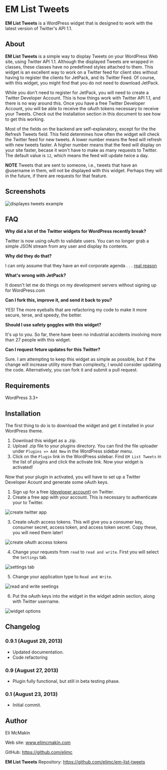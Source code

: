 **EM List Tweets**
==================

**EM List Tweets** is a WordPress widget that is designed to work with the latest version of Twitter's API 1.1.

About
-----

**EM List Tweets** is a simple way to display Tweets on your WordPress Web site, using Twitter API 1.1. Although the displayed Tweets are wrapped in classes, these classes have no predefined styles attached to them. This widget is an excellent way to work on a Twitter feed for client stes without having to register the clients for JetPack, and its Twitter Feed. Of course, with this widget, you might find that you do not need to download JetPack.

While you don't need to register for JetPack, you will need to create a Twitter Developer Account. This is how things work with Twitter API 1.1, and there is no way around this. Once you have a free Twitter Developer Account, you will be able to receive the oAuth tokens necessary to receive your Tweets. Check out the Installation section in this document to see how to get this working.

Most of the fields on the backend are self-explanatory, except for the the Refresh Tweets field. This field determines how often the widget will check the Twitter feed for new tweets. A lower number means the feed will refresh with new tweets faster. A higher number means that the feed will display on your site faster, becase it won't have to make as many requests to Twitter. The default value is `12`, which means the feed will update twice a day.

__NOTE__ Tweets that are sent to someone, i.e., tweets that have an @username in them, will not be displayed with this widget. Perhaps they will in the future, if there are requests for that feature.

Screenshots
-----------

![displayes tweets example](https://raw.github.com/elimc/em-list-tweets/master/images/front_end.PNG "Displayed Tweets")

FAQ
---

__Why did a lot of the Twitter widgets for WordPress recently break?__

Twitter is now using oAuth to validate users. You can no longer grab a simple JSON stream from any user and display its contents.

__Why did they do that?__

I can only assume that they have an evil corporate agenda . . . [real reason](https://dev.twitter.com/docs/application-permission-model)

__What's wrong with JetPack?__

It doesn't let me do things on my development servers without signing up for WordPress.com

__Can I fork this, improve it, and send it back to you?__

YES! The more eyeballs that are refactoring my code to make it more secure, terse, and speedy, the better.

__Should I use safety goggles with this widget?__

It's up to you. So far, there have been no industrial accidents involving more than 27 people with this widget.

__Can I request feture updates for this Twitter?__

Sure. I am attempting to keep this widget as simple as possible, but if the change will increase utility more than complexity, I would consider updating the code. Alternatively, you can fork it and submit a pull request.

Requirements
------------

WordPress 3.3+

Installation
------------

The first thing to do is to download the widget and get it installed in your WordPress theme.

1) Download this widget as a .zip.
2) Upload .zip file to your plugins directory. You can find the file uploader under `Plugins => Add New` in the WordPress sidebar menu.
3) Click on the `Plugin` link in the WordPress sidebar. Find `EM List Tweets` in the list of plugins and click the activate link. Now your widget is activated!

Now that your plugin in activated, you will have to set up a Twitter Developer Acount and generate some oAuth keys.

1) Sign up for a free ([developer account](https://dev.twitter.com/apps)) on Twitter.
2) Create a free app with your account. This is necessary to authenticate your to Twitter.

![create twitter app](https://raw.github.com/elimc/em-list-tweets/master/images/create_app.png "create twitter app")

3) Create oAuth access tokens. This will give you a consumer key, consumer secret, access token, and access token secret. Copy these, you will need them later!

![create oAuth access tokens](https://raw.github.com/elimc/em-list-tweets/master/images/create_access_token.png "create oAuth access tokens")

4) Change your requests from `read` to `read and write`. First you will select the `Settings` tab.

![settings tab](https://raw.github.com/elimc/em-list-tweets/master/images/change_access_levels.png "settings tab")

5) Change your application type to `Read and Write`.

![read and write seetings](https://raw.github.com/elimc/em-list-tweets/master/images/read_and_write.png "read and write seetings")

6) Put the oAuth keys into the widget in the widget admin section, along with Twitter username.

![widget options](https://raw.github.com/elimc/em-list-tweets/master/images/widget_screen.PNG "Widget options")

Changelog
---------

### 0.9.1 (August 29, 2013)
* Updated documentation.
* Code refactoring

### 0.9 (August 27, 2013)
* Plugin fully functional, but still in beta testing phase.

### 0.1 (August 23, 2013)
* Initial commit.

Author
------

Eli McMakin

Web site: www.elimcmakin.com

GitHub: https://github.com/elimc

**EM List Tweets** Repository: https://github.com/elimc/em-list-tweets